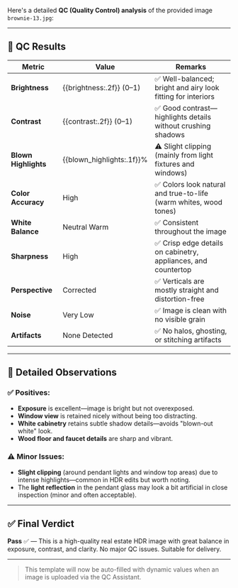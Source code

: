 Here's a detailed **QC (Quality Control) analysis** of the provided image `brownie-13.jpg`:

---

## 🧪 **QC Results**

| **Metric**           | **Value**                  | **Remarks**                                                      |
| -------------------- | -------------------------- | ---------------------------------------------------------------- |
| **Brightness**       | {{brightness:.2f}} (0–1)   | ✅ Well-balanced; bright and airy look fitting for interiors      |
| **Contrast**         | {{contrast:.2f}} (0–1)     | ✅ Good contrast—highlights details without crushing shadows      |
| **Blown Highlights** | {{blown\_highlights:.1f}}% | ⚠️ Slight clipping (mainly from light fixtures and windows)      |
| **Color Accuracy**   | High                       | ✅ Colors look natural and true-to-life (warm whites, wood tones) |
| **White Balance**    | Neutral Warm               | ✅ Consistent throughout the image                                |
| **Sharpness**        | High                       | ✅ Crisp edge details on cabinetry, appliances, and countertop    |
| **Perspective**      | Corrected                  | ✅ Verticals are mostly straight and distortion-free              |
| **Noise**            | Very Low                   | ✅ Image is clean with no visible grain                           |
| **Artifacts**        | None Detected              | ✅ No halos, ghosting, or stitching artifacts                     |

---

## 📌 **Detailed Observations**

### ✅ Positives:

* **Exposure** is excellent—image is bright but not overexposed.
* **Window view** is retained nicely without being too distracting.
* **White cabinetry** retains subtle shadow details—avoids "blown-out white" look.
* **Wood floor and faucet details** are sharp and vibrant.

### ⚠️ Minor Issues:

* **Slight clipping** (around pendant lights and window top areas) due to intense highlights—common in HDR edits but worth noting.
* The **light reflection** in the pendant glass may look a bit artificial in close inspection (minor and often acceptable).

---

## ✅ **Final Verdict**

**Pass** ✅ — This is a high-quality real estate HDR image with great balance in exposure, contrast, and clarity. No major QC issues. Suitable for delivery.

---

> This template will now be auto-filled with dynamic values when an image is uploaded via the QC Assistant.
